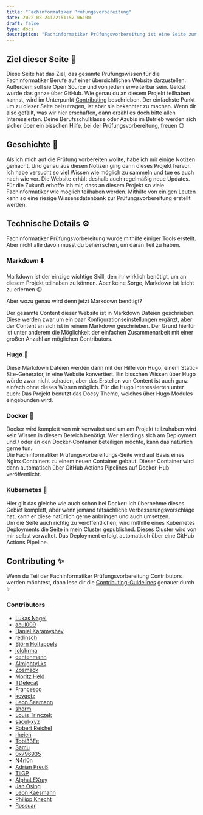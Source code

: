 ```yaml
---
title: "Fachinformatiker Prüfungsvorbereitung"
date: 2022-08-24T22:51:52-06:00
draft: false
type: docs
description: "Fachinformatiker Prüfungsvorbereitung ist eine Seite zur Prüfungsvorbereitung. Mit ihr kannst du dich Online auf die Fachinformatiker Prüfung vorbereiten."
---
```


## Ziel dieser Seite 🎯

Diese Seite hat das Ziel, das gesamte Prüfungswissen für die Fachinformatiker Berufe auf einer übersichtlichen Website darzustellen. Außerdem soll sie Open Source und von jedem erweiterbar sein. Gelöst wurde das ganze über GitHub. Wie genau du an diesem Projekt teilhaben kannst, wird im Unterpunkt [Contributing](./#contributing-) beschrieben. Der einfachste Punkt um zu dieser Seite beizutragen, ist aber sie bekannter zu machen. Wenn dir also gefällt, was wir hier erschaffen, dann erzähl es doch bitte allen Interessierten. Deine Berufsschulklasse oder Azubis im Betrieb werden sich sicher über ein bisschen Hilfe, bei der Prüfungsvorbereitung, freuen 😉

## Geschichte 👴

Als ich mich auf die Prüfung vorbereiten wollte, habe ich mir einige Notizen gemacht. Und genau aus diesen Notizen ging dann dieses Projekt hervor. Ich habe versucht so viel Wissen wie möglich zu sammeln und tue es auch nach wie vor. Die Website erhält deshalb auch regelmäßig neue Updates. Für die Zukunft erhoffe ich mir, dass an diesem Projekt so viele Fachinformatiker wie möglich teilhaben werden. Mithilfe von einigen Leuten kann so eine riesige Wissensdatenbank zur Prüfungsvorbereitung erstellt werden.

## Technische Details ⚙️

Fachinformatiker Prüfungsvorbereitung wurde mithilfe einiger Tools erstellt. Aber nicht alle davon musst du beherrschen, um daran Teil zu haben.

### Markdown ⬇️

Markdown ist der einzige wichtige Skill, den ihr wirklich benötigt, um an diesem Projekt teilhaben zu können. Aber keine Sorge, Markdown ist leicht zu erlernen 😉

Aber wozu genau wird denn jetzt Markdown benötigt?  
  
Der gesamte Content dieser Website ist in Markdown Dateien geschrieben. Diese werden zwar um ein paar Konfigurationseinstellungen ergänzt, aber der Content an sich ist in reinem Markdown geschrieben. Der Grund hierfür ist unter anderem die Möglichkeit der einfachen Zusammenarbeit mit einer großen Anzahl an möglichen Contributors.

### Hugo 🥂

Diese Markdown Dateien werden dann mit der Hilfe von Hugo, einem Static-Site-Generator, in eine Website konvertiert. Ein bisschen Wissen über Hugo würde zwar nicht schaden, aber das Erstellen von Content ist auch ganz einfach ohne dieses Wissen möglich. Für die Hugo Interessierten unter euch: Das Projekt benutzt das Docsy Theme, welches über Hugo Modules eingebunden wird.

### Docker 🐋

Docker wird komplett von mir verwaltet und um am Projekt teilzuhaben wird kein Wissen in diesem Bereich benötigt. Wer allerdings sich am Deployment und / oder an den Docker-Container beteiligen möchte, kann das natürlich gerne tun.  
Die Fachinformatiker Prüfungsvorbereitungs-Seite wird auf Basis eines Nginx Containers zu einem neuen Container gebaut. Dieser Container wird dann automatisch über GitHub Actions Pipelines auf Docker-Hub veröffentlicht.

### Kubernetes 🛞

Hier gilt das gleiche wie auch schon bei Docker: Ich übernehme dieses Gebiet komplett, aber wenn jemand tatsächliche Verbesserungsvorschläge hat, kann er diese natürlich gerne anbringen und auch umsetzen.  
Um die Seite auch richtig zu veröffentlichen, wird mithilfe eines Kubernetes Deployments die Seite in mein Cluster gepublished. Dieses Cluster wird von mir selbst verwaltet. Das Deployment erfolgt automatisch über eine GitHub Actions Pipeline.

## Contributing ✨

Wenn du Teil der Fachinformatiker Prüfungsvorbereitung Contributors werden möchtest, dann lese dir die [Contributing-Guidelines](https://github.com/LNA-DEV/Fachinformatiker-Pruefungsvorbereitung/blob/main/CONTRIBUTING.md) genauer durch ✨

### Contributors

- [Lukas Nagel](https://lna-dev.net)
- [acul009](https://github.com/acul009)
- [Daniel Karamyshev](https://github.com/danielkaramyshev)
- [redinsch](https://github.com/redinsch)
- [Björn Holtappels](https://github.com/Meadril)
- [jolohrma](https://github.com/jolohrma)
- [centenmann](https://github.com/centenmann)
- [AlmightyLks](https://almightylks.github.io/Portfolio/)
- [Zosmack](https://github.com/Zosmack)
- [Moritz Held](https://github.com/MoritzHeld)
- [TDelecat](https://github.com/TDelecat)
- [Francesco](https://github.com/FrancescoCode1)
- [kevgetz](https://github.com/kevgetz)
- [Leon Seemann](https://github.com/leonseemann)
- [sherm](https://github.com/snowysherm)
- [Louis Trinczek](https://github.com/LouisTrinczek)
- [sacul-xyz](https://github.com/sacul-xyz)
- [Robert Reichel](https://github.com/RobertRR11)
- [rheien](https://github.com/rheien)
- [Tobi33Ee](https://github.com/Tobi33Ee)
- [Samu](https://github.com/samumatic)
- [0x796935](https://github.com/0x796935)
- [N4rl0n](https://github.com/N4rl0n)
- [Adrian Preuß](https://github.com/Bizarrus)
- [TilGP](https://github.com/TilGP)
- [AlphaLEXray](https://github.com/AlphaLEXray)
- [Jan Osing](https://github.com/JanUwU42)
- [Leon Kaesmann](https://github.com/leonkaesmann)
- [Philipp Knecht](https://github.com/pkt2007)
- [Rossuar](https://github.com/Rossuar)
